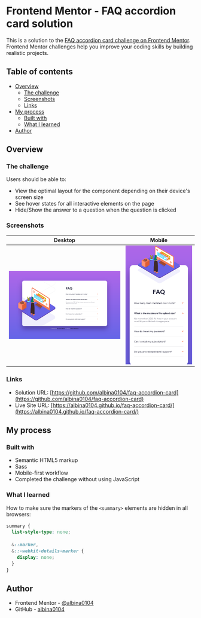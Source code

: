 # Frontend Mentor - FAQ accordion card solution

This is a solution to the [FAQ accordion card challenge on Frontend Mentor](https://www.frontendmentor.io/challenges/faq-accordion-card-XlyjD0Oam). Frontend Mentor challenges help you improve your coding skills by building realistic projects.

## Table of contents

- [Overview](#overview)
  - [The challenge](#the-challenge)
  - [Screenshots](#screenshots)
  - [Links](#links)
- [My process](#my-process)
  - [Built with](#built-with)
  - [What I learned](#what-i-learned)
- [Author](#author)

## Overview

### The challenge

Users should be able to:

- View the optimal layout for the component depending on their device's screen size
- See hover states for all interactive elements on the page
- Hide/Show the answer to a question when the question is clicked

### Screenshots

| Desktop                            | Mobile                             |
| ---------------------------------- | ---------------------------------- |
| ![](./screenshots/screenshot1.png) | ![](./screenshots/screenshot2.png) |

### Links

- Solution URL: [https://github.com/albina0104/faq-accordion-card](https://github.com/albina0104/faq-accordion-card)
- Live Site URL: [https://albina0104.github.io/faq-accordion-card/](https://albina0104.github.io/faq-accordion-card/)

## My process

### Built with

- Semantic HTML5 markup
- Sass
- Mobile-first workflow
- Completed the challenge without using JavaScript

### What I learned

How to make sure the markers of the `<summary>` elements are hidden in all browsers:

```scss
summary {
  list-style-type: none;

  &::marker,
  &::-webkit-details-marker {
    display: none;
  }
}
```

## Author

- Frontend Mentor - [@albina0104](https://www.frontendmentor.io/profile/albina0104)
- GitHub - [albina0104](https://github.com/albina0104)
